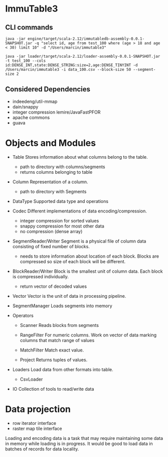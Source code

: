# ImmuTable3

## CLI commands

```
java -jar engine/target/scala-2.12/immutabledb-assembly-0.0.1-SNAPSHOT.jar -q "select id, age from test_100 where (age > 18 and age < 30) limit 10" -d "/Users/marcin/immutable3"
```

```
java -jar loader/target/scala-2.12/loader-assembly-0.0.1-SNAPSHOT.jar -t test_100 --cols id:DENSE_INT,state:DENSE_STRING:size=2,age:DENSE_TINYINT -d /Users/marcin/immutable3 -i data_100.csv --block-size 50 --segment-size 2
```

## Considered Dependencies
- indeedeng/util-mmap
- dain/snappy
- integer compression lemire/JavaFastPFOR
- apache commons
- guava

# Objects and Modules
- Table
    Stores information about what columns belong to the table.
    - path to directory with columns/segments
    - returns columns belonging to table

- Column
    Representation of a column.
    - path to directory with Segments

- DataType
    Supported data type and operations

- Codec
    Different implementations of data encoding/compression.
    - integer compression for sorted values
    - snappy compression for most other data
    - no compression (dense array)

- SegmentReader/Writer
    Segment is a physical file of column data consisting of fixed number
    of blocks.
    - needs to store information about location of each block. Blocks are
     compressed so size of each block will be different.

- BlockReader/Writer
    Block is the smallest unit of column data. Each
    block is compressed individually.
    - return vector of decoded values

- Vector
    Vector is the unit of data in processing pipeline.

- SegmentManager
    Loads segments into memory

- Operators
    - Scanner
        Reads blocks from segments

    - RangeFilter
        For numeric columns.
        Work on vector of data marking columns that match range of values

    - MatchFilter
        Match exact value.

    - Project
        Returns tuples of values.

- Loaders
    Load data from other formats into table.
    - CsvLoader

- IO
    Collection of tools to read/write data


# Data projection
- row iterator interface
- raster map tile interface

Loading and encoding data is a task that may require maintaining some
data in memory while loading is in progress.
It would be good to load data in batches of records for data locality.


